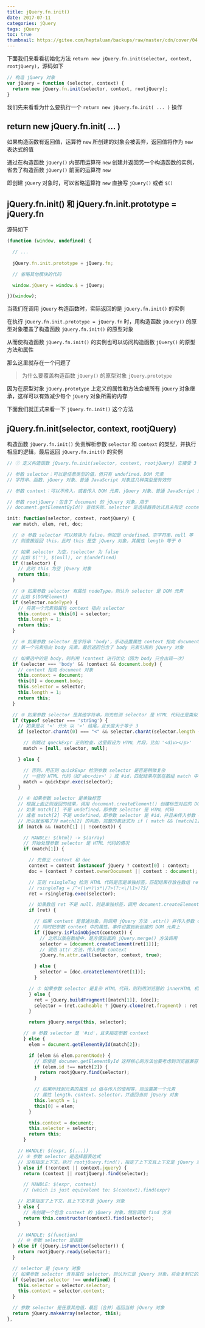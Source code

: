 ```yaml
---
title: jQuery.fn.init()
date: 2017-07-11
categories: jQuery
tags: jQuery
toc: true
thumbnail: https://gitee.com/heptaluan/backups/raw/master/cdn/cover/04.jpg
---
```


下面我们来看看初始化方法 `return new jQuery.fn.init(selector, context, rootjQuery)`，源码如下

```js
// 构造 jQuery 对象
var jQuery = function (selector, context) {
  return new jQuery.fn.init(selector, context, rootjQuery);
}
```

<!--more-->

我们先来看看为什么要执行一个 `return new jQuery.fn.init( ... )` 操作 

## return new jQuery.fn.init( ... )

如果构造函数有返回值，运算符 `new` 所创建的对象会被丢弃，返回值将作为 `new` 表达式的值

通过在构造函数 `jQuery()` 内部用运算符 `new` 创建并返回另一个构造函数的实例，省去了构造函数 `jQuery()` 前面的运算符 `new`

即创建 `jQuery` 对象时，可以省略运算符 `new` 直接写 `jQuery()` 或者 `$()`



## jQuery.fn.init() 和 jQuery.fn.init.prototype = jQuery.fn

源码如下

```js
(function (window, undefined) {

  // ...
  
  jQuery.fn.init.prototype = jQuery.fn;

  // 省略其他模块的代码

  window.jQuery = window.$ = jQuery;

})(window);
```

当我们在调用 `jQuery` 构造函数时，实际返回的是 `jQuery.fn.init()` 的实例

在执行 `jQuery.fn.init.prototype = jQuery.fn` 时，用构造函数 `jQuery()` 的原型对象覆盖了构造函数 `jQuery.fn.init()` 的原型对象

从而使构造函数 `jQuery.fn.init()` 的实例也可以访问构造函数 `jQuery()` 的原型方法和属性

那么这里就存在一个问题了

> 为什么要覆盖构造函数 `jQuery()` 的原型对象 `jQuery.prototype`

因为在原型对象 `jQuery.prototype` 上定义的属性和方法会被所有 `jQuery` 对象继承，这样可以有效减少每个 `jQuery` 对象所需的内存

下面我们就正式来看一下 `jQuery.fn.init()` 这个方法


## jQuery.fn.init(selector, context, rootjQuery)

构造函数 `jQuery.fn.init()` 负责解析参数 `selector` 和 `context` 的类型，并执行相应的逻辑，最后返回 `jQuery.fn.init()` 的实例

```js
// ① 定义构造函数 jQuery.fn.init(selector, context, rootjQuery) 它接受 3 个参数

// 参数 selector：可以是任意类型的值，但只有 undefined、DOM 元素
// 字符串、函数、jQuery 对象、普通 JavaScript 对象这几种类型是有效的

// 参数 context：可以不传入，或者传入 DOM 元素、jQuery 对象、普通 JavaScript 对象之一

// 参数 rootjQuery：包含了 document 的 jQuery 对象，用于 
// document.getElementById() 查找失败、selector 是选择器表达式且未指定 context、selector 是函数的情况

init: function(selector, context, rootjQuery) {
  var match, elem, ret, doc;

  // ② 参数 selector 可以转换为 false，例如是 undefined、空字符串、null 等
  // 则直接返回 this，此时 this 是空 jQuery 对象，其属性 length 等于 0

  // 如果 selector 为空，!selector 为 false
  // 比如 $(''), $(null), or $(undefined)
  if (!selector) {
    // 此时 this 为空 jQuery 对象
    return this;
  }

  // ③ 如果参数 selector 有属性 nodeType，则认为 selector 是 DOM 元素
  // 比如 $(DOMElement)
  if (selector.nodeType) {
    // 将第一个元素和属性 context 指向 selector
    this.context = this[0] = selector;
    this.length = 1;
    return this;
  }

  // ④ 如果参数 selector 是字符串 'body'，手动设置属性 context 指向 document 对象
  // 第一个元素指向 body 元素，最后返回包含了 body 元素引用的 jQuery 对象

  // 如果选中的是 body，则利用 !context 进行优化（因为 body 只会出现一次）
  if (selector === 'body' && !context && document.body) {
    // context 指向 document 对象
    this.context = document;
    this[0] = document.body;
    this.selector = selector;
    this.length = 1;
    return this;
  }

  // ⑤ 如果参数 selector 是其他字符串，则先检测 selector 是 HTML 代码还是类似 #id 这样的选择符
  if (typeof selector === 'string') {
    // 如果是以 '<' 开头 以 '>' 结尾，且长度大于等于 3
    if (selector.charAt(0) === "<" && selector.charAt(selector.length - 1) === ">" && selector.length >= 3) {

      // 则跳过 queckExpr 正则检查，这里假设为 HTML 片段，比如 '<div></p>'
      match = [null, selector, null];

    } else {

      // 否则，用正则 quickExpr 检测参数 selector 是否是稍微复杂
      // 一些的 HTML 代码（如'abc<div>' ）或 #id，匹配结果存放在数组 match 中
      match = quickExpr.exec(selector);
    }

    // ⑥ 如果参数 selector 是单独标签
    // 根据上面正则返回的结果，调用 document.createElement() 创建标签对应的 DOM 元素
    // 如果 match[1] 不是 undefined，即参数 selector 是 HTML 代码
    // 或者 match[2] 不是 undefined，即参数 selector 是 #id，并且未传入参数 context
    // 所以就省略了对 match[2] 的判断，完整的表达式为 if ( match && (match[1] || match[2] && !context) )
    if (match && (match[1] || !context)) {

      // HANDLE: $(html) -> $(array)
      // 开始处理参数 selector 是 HTML 代码的情况
      if (match[1]) {

        // 先修正 context 和 doc
        context = context instanceof jQuery ? context[0] : context;
        doc = (context ? context.ownerDocument || context : document);

        // 正则 rsingleTag 检测 HTML 代码是否是单独标签，匹配结果存放在数组 ret 中
        // rsingleTag = /^<(\w+)\s*\/?>(?:<\/\1>)?$/
        ret = rsingleTag.exec(selector);

        // 如果数组 ret 不是 null，则是单独标签，调用 document.createElement() 创建标签对应的 DOM 元素
        if (ret) {

          // 如果 context 是普通对象，则调用 jQuery 方法 .attr() 并传入参数 context
          // 同时把参数 context 中的属性、事件设置到新创建的 DOM 元素上
          if (jQuery.isPlainObject(context)) {
            // 之所以放在数组中，是方便后面的 jQuery.merge() 方法调用
            selector = [document.createElement(ret[1])];
            // 调用 attr 方法，传入参数 context
            jQuery.fn.attr.call(selector, context, true);

          } else {
            selector = [doc.createElement(ret[1])];
          }

        // ⑦ 如果参数 selector 是复杂 HTML 代码，则利用浏览器的 innerHTML 机制创建 DOM 元素
        } else {
          ret = jQuery.buildFragment([match[1]], [doc]);
          selector = (ret.cacheable ? jQuery.clone(ret.fragment) : ret.fragment).childNodes;
        }

        return jQuery.merge(this, selector);

      // ⑧ 参数 selector 是 '#id'，且未指定参数 context
      } else {
        elem = document.getElementById(match[2]);

        if (elem && elem.parentNode) {
          // 即使是 documen.getElementById 这样核心的方法也要考虑到浏览器兼容问题，可能找到的是 name 而不是 id
          if (elem.id !== match[2]) {
            return rootjQuery.find(selector);
          }

          // 如果所找到元素的属性 id 值与传入的值相等，则设置第一个元素
          // 属性 length、context、selector，并返回当前 jQuery 对象
          this.length = 1;
          this[0] = elem;
        }

        this.context = document;
        this.selector = selector;
        return this;
      }

    // HANDLE: $(expr, $(...))
    // ⑨ 参数 selector 是选择器表达式
    // 没有指定上下文，执行 rootjQuery.find()，指定了上下文且上下文是 jQuery 对象，执行 context.find()
    } else if (!context || context.jquery) {
      return (context || rootjQuery).find(selector);

      // HANDLE: $(expr, context)
      // (which is just equivalent to: $(context).find(expr)

    // 如果指定了上下文，且上下文不是 jQuery 对象
    } else {
      // 先创建一个包含 context 的 jQuery 对象，然后调用 find 方法
      return this.constructor(context).find(selector);
    }

    // HANDLE: $(function)
    // ⑩ 参数 selector 是函数
  } else if (jQuery.isFunction(selector)) {
    return rootjQuery.ready(selector);
  }

  // selector 是 jquery 对象
  // 如果参数 selector 含有属性 selector，则认为它是 jQuery 对象，将会复制它的属性 selector 和 context
  if (selector.selector !== undefined) {
    this.selector = selector.selector;
    this.context = selector.context;
  }

  // 参数 selector 是任意其他值，最后（合并）返回当前 jQuery 对象
  return jQuery.makeArray(selector, this);
},
```
